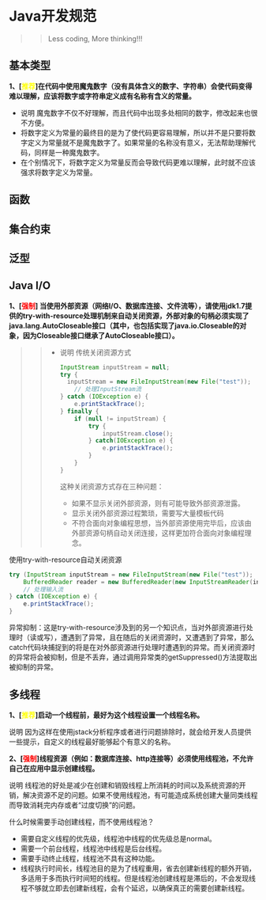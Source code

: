 # Java开发规范

> >  Less coding, More thinking!!!

## 基本类型

**1、[<font face='黑体' color='yellow'>推荐</font>]在代码中使用魔鬼数字（没有具体含义的数字、字符串）会使代码变得难以理解，应该将数字或字符串定义成有名称有含义的常量。**

- 说明 魔鬼数字不仅不好理解，而且代码中出现多处相同的数字，修改起来也很不方便。
- 将数字定义为常量的最终目的是为了使代码更容易理解，所以并不是只要将数字定义为常量就不是魔鬼数字了。如果常量的名称没有意义，无法帮助理解代码，同样是一种魔鬼数字。
- 在个别情况下，将数字定义为常量反而会导致代码更难以理解，此时就不应该强求将数字定义为常量。



## 函数





## 集合约束





## 泛型



## Java I/O

**1、[<font face='黑体' color='red'>强制</font>] 当使用外部资源（网络I/O、数据库连接、文件流等），请使用jdk1.7提供的try-with-resource处理机制来自动关闭资源，外部对象的句柄必须实现了java.lang.AutoCloseable接口（其中，也包括实现了java.io.Closeable的对象，因为Closeable接口继承了AutoCloseable接口）。**

> > - 说明 传统关闭资源方式
> >
> >   ```java
> >   InputStream inputStream = null;
> >   try {
> >   	inputStream = new FileInputStream(new File("test"));
> >       // 处理InputStream流    
> >   } catch (IOException e) {
> >       e.printStackTrace();
> >   } finally {
> >       if (null != inputStream) {
> >           try {
> >               inputStream.close();           
> >           } catch(IOException e) {
> >               e.printStackTrace();
> >           }
> >       }
> >   }
> >   ```
> >
> >   这种关闭资源方式存在三种问题：
> >
> >   - 如果不显示关闭外部资源，则有可能导致外部资源泄露。
> >   - 显示关闭外部资源过程繁琐，需要写大量模板代码
> >   - 不符合面向对象编程思想，当外部资源使用完毕后，应该由外部资源句柄自动关闭连接，这样更加符合面向对象编程理念。

使用try-with-resource自动关闭资源

```java
try (InputStream inputStream = new FileInputStream(new File("test"));
    BufferedReader reader = new BufferedReader(new InputStreamReader(inputStream, "utf-8"))) {
    // 处理输入流
} catch (IOException e) {
    e.printStackTrace();
}
```

异常抑制：这是try-with-resource涉及到的另一个知识点，当对外部资源进行处理时（读或写），遭遇到了异常，且在随后的关闭资源时，又遭遇到了异常，那么catch代码块捕捉到的将是在对外部资源进行处理时遭遇到的异常。而关闭资源时的异常将会被抑制，但是不丢弃，通过调用异常类的getSuppressed()方法提取出被抑制的异常。



## 多线程

**1、[<font color='yellow' face='黑体'>推荐</font>]启动一个线程前，最好为这个线程设置一个线程名称。**

说明 因为这样在使用jstack分析程序或者进行问题排除时，就会给开发人员提供一些提示，自定义的线程最好能够起个有意义的名称。

**2、[<font face='黑体' color='red'>强制</font>]线程资源（例如：数据库连接、http连接等）必须使用线程池，不允许自己在应用中显示创建线程。**

说明 线程池的好处是减少在创建和销毁线程上所消耗的时间以及系统资源的开销，解决资源不足的问题。如果不使用线程池，有可能造成系统创建大量同类线程而导致消耗完内存或者“过度切换”的问题。



什么时候需要手动创建线程，而不使用线程池？

- 需要自定义线程的优先级，线程池中线程的优先级总是normal。
- 需要一个前台线程，线程池中线程是后台线程。
- 需要手动终止线程，线程池不具有这种功能。
- 线程执行时间长，线程池目的是为了线程重用，省去创建新线程的额外开销，多适用于多而执行时间短的线程。但是线程池创建线程是滞后的，不会发现线程不够就立即去创建新线程，会有个延迟，以确保真正的需要创建新线程。









